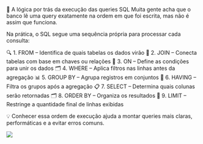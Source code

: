 📝 A lógica por trás da execução das queries SQL
Muita gente acha que o banco lê uma query exatamente na ordem em que foi escrita, mas não é assim que funciona.

Na prática, o SQL segue uma sequência própria para processar cada consulta:

🔍 1. FROM – Identifica de quais tabelas os dados virão
🔗 2. JOIN – Conecta tabelas com base em chaves ou relações
🔑 3. ON – Define as condições para unir os dados
🗂️ 4. WHERE – Aplica filtros nas linhas antes da agregação
📊 5. GROUP BY – Agrupa registros em conjuntos
📝 6. HAVING – Filtra os grupos após a agregação
📋 7. SELECT – Determina quais colunas serão retornadas
🗂️ 8. ORDER BY – Organiza os resultados
🔢 9. LIMIT – Restringe a quantidade final de linhas exibidas

💡 Conhecer essa ordem de execução ajuda a montar queries mais claras, performáticas e a evitar erros comuns.

<img src="https://github.com/user-attachments/assets/61749551-9e57-40d5-b27b-1b0cb6832b39">

